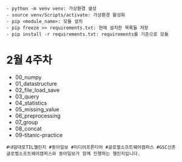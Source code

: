 ```
- python -m venv venv: 가상환경 샐성
- source venv/Scripts/activate: 가상환경 활성화
- pip <module_name>: 모듈 설치
- pip freeze >> requirements.txt: 현재 설치한 목록들 저장
- pip install -r requirements.txt: requirements를 기준으로 모듈
```

# 2월 4주차
- 00_numpy
- 01_datastructure
- 02_file_load_save
- 03_query
- 04_statistics
- 05_missing_value
- 06_preprocessing
- 07_group
- 08_concat
- 09-titanic-practice

```
#내맘대로TIL챌린지 #동아일보 #미디어프론티어 #글로벌소프트웨어캠퍼스 #GSC신촌
글로벌소프트웨어캠퍼스와 동아일보가 함께 진행하는 챌린지입니다.
```